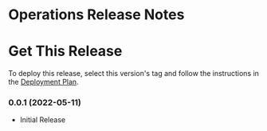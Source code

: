 # Operations Release Notes

# Get This Release
​To deploy this release, select this version's tag and follow the instructions in the [Deployment Plan](/plans/deployment.md).

### 0.0.1 (2022-05-11)
- Initial Release
